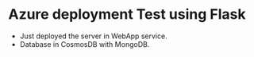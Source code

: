 # Azure deployment Test using Flask 

- Just deployed the server in WebApp service.
- Database in CosmosDB with MongoDB.